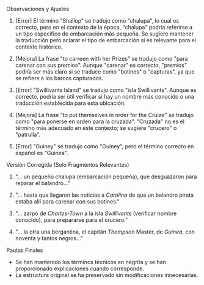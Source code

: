Observaciones y Ajustes

1. [Error] El término "Shallop" se tradujo como "chalupa", lo cual es correcto, pero en el contexto de la época, "chalupa" podría referirse a un tipo específico de embarcación más pequeña. Se sugiere mantener la traducción pero aclarar el tipo de embarcación si es relevante para el contexto histórico.

2. [Mejora] La frase "to carreen with her Prizes" se tradujo como "para carenar con sus premios". Aunque "carenar" es correcto, "premios" podría ser más claro si se traduce como "botines" o "capturas", ya que se refiere a los barcos capturados.

3. [Error] "Swillivants Island" se tradujo como "isla Swillivants". Aunque es correcto, podría ser útil verificar si hay un nombre más conocido o una traducción establecida para esta ubicación.

4. [Mejora] La frase "to put themselves in order for the Cruize" se tradujo como "para ponerse en orden para la cruzada". "Cruzada" no es el término más adecuado en este contexto; se sugiere "crucero" o "patrulla".

5. [Error] "Guiney" se tradujo como "Guiney", pero el término correcto en español es "Guinea". 

Versión Corregida (Solo Fragmentos Relevantes)

1. "... un pequeño chalupa (embarcación pequeña), que desguazaron para reparar el balandro..."

2. "... hasta que llegaron las noticias a *Carolina* de que un balandro pirata estaba allí para carenar con sus botines."

3. "... zarpó de *Charles-Town* a la isla *Swillivants* (verificar nombre conocido), para prepararse para el crucero."

4. "... la otra una bergantina, el capitán *Thompson* Master, de *Guinea*, con noventa y tantos negros..."

Pautas Finales

- Se han mantenido los términos técnicos en negrita y se han proporcionado explicaciones cuando corresponde.
- La estructura original se ha preservado sin modificaciones innecesarias.
